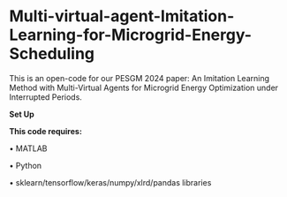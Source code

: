 # Multi-virtual-agent-Imitation-Learning-for-Microgrid-Energy-Scheduling
This is an open-code for our PESGM 2024 paper: An Imitation Learning Method with Multi-Virtual Agents for Microgrid Energy Optimization under Interrupted Periods.

**Set Up**

**This code requires:**

•	MATLAB

•	Python

•	sklearn/tensorflow/keras/numpy/xlrd/pandas libraries
